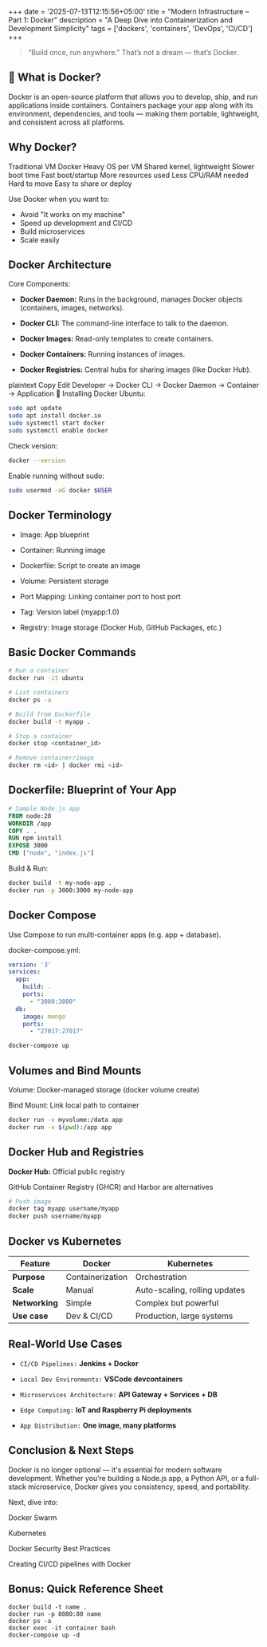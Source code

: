 
+++
date = '2025-07-13T12:15:56+05:00'
title = "Modern Infrastructure – Part 1: Docker"
description = "A Deep Dive into Containerization and Development Simplicity"
tags = ['dockers', 'containers', 'DevOps', 'CI/CD']
+++


> “Build once, run anywhere.”
> That’s not a dream — that’s Docker.


## 🐳 What is Docker? 
Docker is an open-source platform that allows you to develop, ship, and run applications inside containers. Containers package your app along with its environment, dependencies, and tools — making them portable, lightweight, and consistent across all platforms.

## Why Docker? <a name="why-docker"></a>
Traditional VM	Docker
Heavy OS per VM	Shared kernel, lightweight
Slower boot time	Fast boot/startup
More resources used	Less CPU/RAM needed
Hard to move	Easy to share or deploy

Use Docker when you want to:
- Avoid "It works on my machine"
- Speed up development and CI/CD
- Build microservices
- Scale easily

## Docker Architecture <a name="docker-architecture"></a>
Core Components:

- **Docker Daemon:** Runs in the background, manages Docker objects (containers, images, networks).

- **Docker CLI:** The command-line interface to talk to the daemon.

- **Docker Images:** Read-only templates to create containers.

- **Docker Containers:** Running instances of images.

- **Docker Registries:** Central hubs for sharing images (like Docker Hub).

plaintext
Copy
Edit
Developer → Docker CLI → Docker Daemon → Container → Application
🧱 Installing Docker <a name="installing-docker"></a>
Ubuntu:

```bash
sudo apt update
sudo apt install docker.io
sudo systemctl start docker
sudo systemctl enable docker
```
Check version:

```bash
docker --version
```
Enable running without sudo:

```bash
sudo usermod -aG docker $USER
```
## Docker Terminology <a name="docker-terminology"></a>
- Image: App blueprint

- Container: Running image

- Dockerfile: Script to create an image

- Volume: Persistent storage

- Port Mapping: Linking container port to host port

- Tag: Version label (myapp:1.0)

- Registry: Image storage (Docker Hub, GitHub Packages, etc.)

## Basic Docker Commands <a name="basic-commands"></a>
```bash
# Run a container
docker run -it ubuntu

# List containers
docker ps -a

# Build from Dockerfile
docker build -t myapp .

# Stop a container
docker stop <container_id>

# Remove container/image
docker rm <id> | docker rmi <id>
```

## Dockerfile: Blueprint of Your App <a name="dockerfile"></a>
```Dockerfile
# Sample Node.js app
FROM node:20
WORKDIR /app
COPY . .
RUN npm install
EXPOSE 3000
CMD ["node", "index.js"]
```

Build & Run:

```bash
docker build -t my-node-app .
docker run -p 3000:3000 my-node-app
```

## Docker Compose <a name="docker-compose"></a>
Use Compose to run multi-container apps (e.g. app + database).

docker-compose.yml:

```yaml
version: '3'
services:
  app:
    build: .
    ports:
      - "3000:3000"
  db:
    image: mongo
    ports:
      - "27017:27017"
```

```bash
docker-compose up
```

## Volumes and Bind Mounts <a name="volumes"></a>
Volume: Docker-managed storage (docker volume create)

Bind Mount: Link local path to container

```bash
docker run -v myvolume:/data app
docker run -v $(pwd):/app app
```
## Docker Hub and Registries <a name="docker-hub"></a>
**Docker Hub:** Official public registry

GitHub Container Registry (GHCR) and Harbor are alternatives

```bash
# Push image
docker tag myapp username/myapp
docker push username/myapp
```

## Docker vs Kubernetes <a name="docker-vs-kubernetes"></a>

| Feature     | Docker                   | Kubernetes                          |
|-------------|--------------------------|--------------------------------------|
| **Purpose** | Containerization         | Orchestration                        |
| **Scale**   | Manual                   | Auto-scaling, rolling updates        |
| **Networking** | Simple                | Complex but powerful                 |
| **Use case** | Dev & CI/CD             | Production, large systems            |


## Real-World Use Cases <a name="real-world"></a>
- `CI/CD Pipelines:` **Jenkins + Docker**

- `Local Dev Environments:` **VSCode devcontainers**

- `Microservices Architecture:` **API Gateway + Services + DB**

- `Edge Computing:` **IoT and Raspberry Pi deployments**

- `App Distribution:` **One image, many platforms**

## Conclusion & Next Steps <a name="conclusion"></a>
Docker is no longer optional — it's essential for modern software development.
Whether you’re building a Node.js app, a Python API, or a full-stack microservice, Docker gives you consistency, speed, and portability.

Next, dive into:

 Docker Swarm

 Kubernetes

 Docker Security Best Practices

 Creating CI/CD pipelines with Docker

## Bonus: Quick Reference Sheet
```pgsql
docker build -t name .
docker run -p 8080:80 name
docker ps -a
docker exec -it container bash
docker-compose up -d
```
